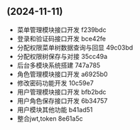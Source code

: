 ##  (2024-11-11)

* 菜单管理模块接口开发 f239bdc
* 登录和验证码接口开发 bce42fe
* 分配权限菜单树数据查询与回显 49c03bd
* 分配权限树保存与对接 35cc49a
* 后台多模块系统搭建 747a785
* 角色管理模块接口开发 a6925b0
* 修改密码功能开发 10c59e7
* 用户管理模块接口开发 bfb2bdc
* 用户角色保存接口开发 6b34757
* 用户模块其他功能 b41ad51
* 整合jwt,token 8e61a5c



